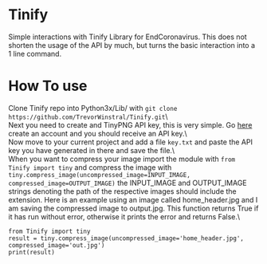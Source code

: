 # Tinify
Simple interactions with Tinify Library for EndCoronavirus. This does not shorten the usage of the API by much, but turns the basic interaction into a 1 line command.

# How To use
Clone Tinify repo into Python3x/Lib/ with ```git clone https://github.com/TrevorWinstral/Tinify.git```\ 
\
Next you need to create and TinyPNG API key, this is very simple. Go [here](https://tinypng.com/developers) create an account and you should receive an API key.\ 
\
Now move to your current project and add a file ```key.txt``` and paste the API key you have generated in there and save the file.\ 
\
When you want to compress your image import the module with ```from Tinify import tiny``` and compress the image with ```tiny.compress_image(uncompressed_image=INPUT_IMAGE, compressed_image=OUTPUT_IMAGE)``` the INPUT_IMAGE and OUTPUT_IMAGE strings denoting the path of the respective images should include the extension. Here is an example using an image called home_header.jpg and I am saving the compressed image to output.jpg. This function returns True if it has run without error, otherwise it prints the error and returns False.\

```
from Tinify import tiny
result = tiny.compress_image(uncompressed_image='home_header.jpg', compressed_image='out.jpg')
print(result)
```
